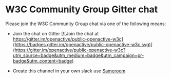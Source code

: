 # W3C Community Group Gitter chat

Please join the W3C Community Group chat via one of the following means:

- Join the chat on Gitter  [![Join the chat at https://gitter.im/openactive/public-openactive-w3c](https://badges.gitter.im/openactive/public-openactive-w3c.svg)](https://gitter.im/openactive/public-openactive-w3c?utm_source=badge&utm_medium=badge&utm_campaign=pr-badge&utm_content=badge)

- Create this channel in your own slack use [Sameroom](https://sameroom.io/xWXUNJUc)
